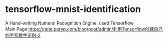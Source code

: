 # tensorflow-mnist-identification
A Hand-writing Numeral Recognition Engine, used Tensorflow  
Main Page:https://note.peryp.com/blog/post/admin/利用Tensorflow创建自己的手写数字识别-2
